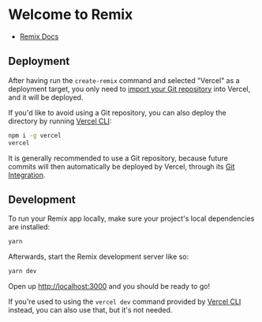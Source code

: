 # Welcome to Remix

- [Remix Docs](https://remix.run/docs)

## Deployment

After having run the `create-remix` command and selected "Vercel" as a deployment target, you only need to
[import your Git repository](https://vercel.com/new) into Vercel, and it will be deployed.

If you'd like to avoid using a Git repository, you can also deploy the directory by running
[Vercel CLI](https://vercel.com/cli):

```sh
npm i -g vercel
vercel
```

It is generally recommended to use a Git repository, because future commits will then automatically be deployed by
Vercel, through its [Git Integration](https://vercel.com/docs/concepts/git).

## Development

To run your Remix app locally, make sure your project's local dependencies are installed:

```sh
yarn
```

Afterwards, start the Remix development server like so:

```sh
yarn dev
```

Open up [http://localhost:3000](http://localhost:3000) and you should be ready to go!

If you're used to using the `vercel dev` command provided by [Vercel CLI](https://vercel.com/cli) instead, you can also
use that, but it's not needed.
